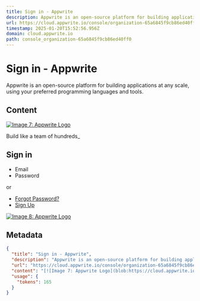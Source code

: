 ```yaml
---
title: Sign in - Appwrite
description: Appwrite is an open-source platform for building applications at any scale, using your preferred programming languages and tools.
url: https://cloud.appwrite.io/console/organization-65a6845f9cb86ed40ff0
timestamp: 2025-01-20T15:52:56.956Z
domain: cloud.appwrite.io
path: console_organization-65a6845f9cb86ed40ff0
---
```


# Sign in - Appwrite


Appwrite is an open-source platform for building applications at any scale, using your preferred programming languages and tools.


## Content

[![Image 7: Appwrite Logo](blob:https://cloud.appwrite.io/cb9fb73321404ebf770ad4579268eeed)](https://cloud.appwrite.io/console)

Build like a team of hundreds\_

Sign in
-------

*   Email
*   Password

or

*   [Forgot Password?](https://cloud.appwrite.io/console/recover)
*   [Sign Up](https://cloud.appwrite.io/console/register?redirect=%2Fconsole%2Forganization-65a6845f9cb86ed40ff0)

[![Image 8: Appwrite Logo](blob:https://cloud.appwrite.io/cb9fb73321404ebf770ad4579268eeed)](https://cloud.appwrite.io/console)

## Metadata

```json
{
  "title": "Sign in - Appwrite",
  "description": "Appwrite is an open-source platform for building applications at any scale, using your preferred programming languages and tools.",
  "url": "https://cloud.appwrite.io/console/organization-65a6845f9cb86ed40ff0",
  "content": "[![Image 7: Appwrite Logo](blob:https://cloud.appwrite.io/cb9fb73321404ebf770ad4579268eeed)](https://cloud.appwrite.io/console)\n\nBuild like a team of hundreds\\_\n\nSign in\n-------\n\n*   Email\n*   Password\n\nor\n\n*   [Forgot Password?](https://cloud.appwrite.io/console/recover)\n*   [Sign Up](https://cloud.appwrite.io/console/register?redirect=%2Fconsole%2Forganization-65a6845f9cb86ed40ff0)\n\n[![Image 8: Appwrite Logo](blob:https://cloud.appwrite.io/cb9fb73321404ebf770ad4579268eeed)](https://cloud.appwrite.io/console)",
  "usage": {
    "tokens": 165
  }
}
```
